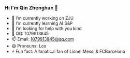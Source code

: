 ### Hi I'm Qin Zhenghan 👋
- 🔭 I’m currently working on ZJU
- 🌱 I’m currently learning AI S&P
- 🤔 I’m looking for help with you kind
- 🐧 QQ: 1079913845
- 📫 Email: 1079913845@qq.com
- 😄 Pronouns: Leo
- ⚡ Fun fact: A fanatical fan of Lionel Messi & FCBarcelona
